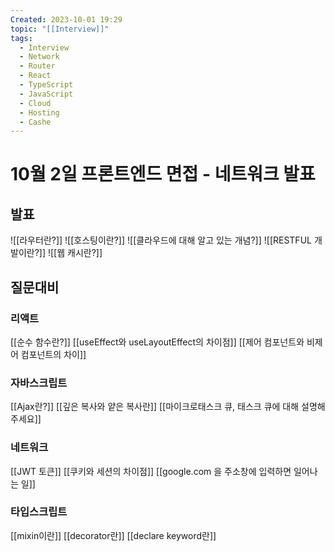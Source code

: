 ```yaml
---
Created: 2023-10-01 19:29
topic: "[[Interview]]"
tags:
  - Interview
  - Network
  - Router
  - React
  - TypeScript
  - JavaScript
  - Cloud
  - Hosting
  - Cashe
---
```

# 10월 2일 프론트엔드 면접 - 네트워크 발표
## 발표
![[라우터란?]]
![[호스팅이란?]]
![[클라우드에 대해 알고 있는 개념?]]
![[RESTFUL 개발이란?]]
![[웹 캐시란?]]

## 질문대비
### 리액트
[[순수 함수란?]]
[[useEffect와 useLayoutEffect의 차이점]]
[[제어 컴포넌트와 비제어 컴포넌트의 차이]]

### 자바스크립트
[[Ajax란?]]
[[깊은 복사와 얕은 복사란]]
[[마이크로태스크 큐, 태스크 큐에 대해 설명해주세요]]

### 네트워크
[[JWT 토큰]]
[[쿠키와 세션의 차이점]]
[[google.com 을 주소창에 입력하면 일어나는 일]]

### 타입스크립트
[[mixin이란]]
[[decorator란]]
[[declare keyword란]]